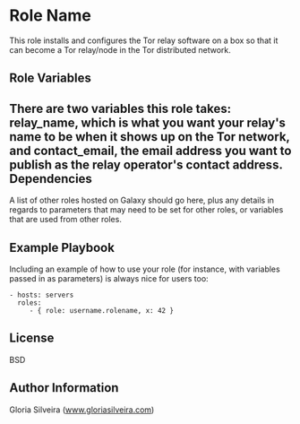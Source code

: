 Role Name
=========

This role installs and configures the Tor relay software on a box so that it can become a Tor relay/node in the Tor distributed network.

Role Variables
--------------

There are two variables this role takes: relay_name, which is what you want your relay's name to be when it shows up on the Tor network, and contact_email, the email address you want to publish as the relay operator's contact address.
Dependencies
------------

A list of other roles hosted on Galaxy should go here, plus any details in regards to parameters that may need to be set for other roles, or variables that are used from other roles.

Example Playbook
----------------

Including an example of how to use your role (for instance, with variables passed in as parameters) is always nice for users too:

    - hosts: servers
      roles:
         - { role: username.rolename, x: 42 }

License
-------

BSD

Author Information
------------------

Gloria Silveira (www.gloriasilveira.com)
